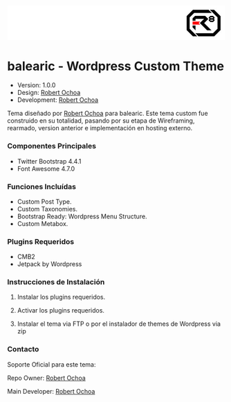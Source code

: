 ![alt tag](images/repo-logo.jpg)

# balearic - Wordpress Custom Theme #

* Version: 1.0.0
* Design: [Robert Ochoa](http://www.robertochoaweb.com/)
* Development: [Robert Ochoa](http://www.robertochoaweb.com/)

Tema diseñado por [Robert Ochoa](http://www.robertochoaweb.com/) para balearic.
Este tema custom fue construido en su totalidad, pasando por su etapa de Wireframing, rearmado, version anterior e implementación en hosting externo.

### Componentes Principales ###

* Twitter Bootstrap 4.4.1
* Font Awesome 4.7.0

### Funciones Incluídas ###

* Custom Post Type.
* Custom Taxonomies.
* Bootstrap Ready: Wordpress Menu Structure.
* Custom Metabox.

### Plugins Requeridos ###

* CMB2
* Jetpack by Wordpress

### Instrucciones de Instalación ###

1. Instalar los plugins requeridos.

2. Activar los plugins requeridos.

3. Instalar el tema via FTP o por el instalador de themes de Wordpress via zip

### Contacto ###

Soporte Oficial para este tema:

Repo Owner: [Robert Ochoa](http://www.robertochoaweb.com/)

Main Developer: [Robert Ochoa](http://www.robertochoaweb.com/)
